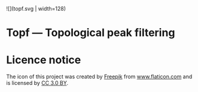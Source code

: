 ![](topf.svg | width=128)

# Topf &mdash; Topological peak filtering

# Licence notice

The icon of this project was created by <a href="http://www.freepik.com"
title="Freepik">Freepik</a> from <a href="https://www.flaticon.com/"
title="Flaticon">www.flaticon.com</a> and is licensed by <a
href="http://creativecommons.org/licenses/by/3.0/" title="Creative
Commons BY 3.0" target="_blank">CC 3.0 BY</a>.
